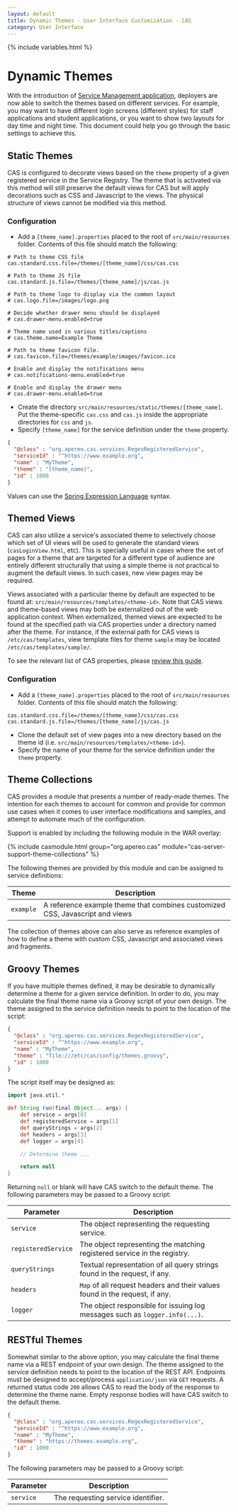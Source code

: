 ```yaml
---
layout: default
title: Dynamic Themes - User Interface Customization - CAS
category: User Interface
---
```


{% include variables.html %}

# Dynamic Themes

With the introduction of [Service Management application](../services/Service-Management.html), deployers are now able to switch the themes based on 
different services. For example, you may want to have different login screens (different styles) for staff applications and student applications, or you want to show two 
layouts for day time and night time. This document could help you go through the basic settings to achieve this.

## Static Themes

CAS is configured to decorate views based on the `theme` property of a given registered service in the Service Registry. The theme that is activated via this method will still preserve the default views for CAS but will apply decorations such as CSS and Javascript to the views. The physical structure of views cannot be modified via this method.

### Configuration

- Add a `[theme_name].properties` placed to the root of `src/main/resources` folder. 
Contents of this file should match the following:

```properties 
# Path to theme CSS file
cas.standard.css.file=/themes/[theme_name]/css/cas.css

# Path to theme JS file
cas.standard.js.file=/themes/[theme_name]/js/cas.js

# Path to theme logo to display via the common layout
# cas.logo.file=/images/logo.png     

# Decide whether drawer menu should be displayed
# cas.drawer-menu.enabled=true                    

# Theme name used in various titles/captions
# cas.theme.name=Example Theme

# Path to theme favicon file.
# cas.favicon.file=/themes/example/images/favicon.ico

# Enable and display the notifications menu
# cas.notifications-menu.enabled=true

# Enable and display the drawer menu
# cas.drawer-menu.enabled=true
```

- Create the directory `src/main/resources/static/themes/[theme_name]`. Put the theme-specific `cas.css` and `cas.js` inside the appropriate directories for `css` and `js`.
- Specify `[theme_name]` for the service definition under the `theme` property.

```json
{
  "@class" : "org.apereo.cas.services.RegexRegisteredService",
  "serviceId" : "^https://www.example.org",
  "name" : "MyTheme",
  "theme" : "[theme_name]",
  "id" : 1000
}
```

Values can use the [Spring Expression Language](../configuration/Configuration-Spring-Expressions.html) syntax.

## Themed Views

CAS can also utilize a service's associated theme to selectively choose which set of UI views will be used to generate 
the standard views (`casLoginView.html`, etc). This is specially useful in cases where the set of pages for a theme that are targeted 
for a different type of audience are entirely different structurally that using a simple theme is not practical to augment the default views. In such cases, new view pages may be required.

Views associated with a particular theme by default are expected to be found at: `src/main/resources/templates/<theme-id>`. Note that CAS 
views and theme-based views may both be externalized out of the web application context. When externalized, themed views are expected to be found at the specified path via CAS properties under a 
directory named after the theme. For instance, if the external path for CAS views is `/etc/cas/templates`, view template files for 
theme `sample` may be located `/etc/cas/templates/sample/`.

To see the relevant list of CAS properties, please [review this guide](../configuration/Configuration-Properties.html#views).

### Configuration

- Add a `[theme_name].properties` placed to the root of `src/main/resources` folder. Contents of this file should match the following:

```properties
cas.standard.css.file=/themes/[theme_name]/css/cas.css
cas.standard.js.file=/themes/[theme_name]/js/cas.js
```

- Clone the default set of view pages into a new directory based on the theme id (i.e. `src/main/resources/templates/<theme-id>`).
- Specify the name of your theme for the service definition under the `theme` property.

## Theme Collections

CAS provides a module that presents a number of ready-made themes. The intention for each themes
to account for common and provide for common use cases when it comes to user interface modifications
and samples, and attempt to automate much of the configuration.

Support is enabled by including the following module in the WAR overlay:

{% include casmodule.html group="org.apereo.cas" module="cas-server-support-theme-collections" %}
      

The following themes are provided by this module and can be assigned to service definitions:

| Theme              | Description    
|--------------------|----------------------------------------------------------------------------
| `example`          | A reference example theme that combines customized CSS, Javascript and views

The collection of themes above can also serve as reference examples of how to define a theme with
custom CSS, Javascript and associated views and fragments.

## Groovy Themes

If you have multiple themes defined, it may be desirable to dynamically determine a theme for a given service definition. In order to do, you may calculate the final theme name via a Groovy script of your own design. The theme assigned to the service definition needs to point to the location of the script:

```json
{
  "@class" : "org.apereo.cas.services.RegexRegisteredService",
  "serviceId" : "^https://www.example.org",
  "name" : "MyTheme",
  "theme" : "file:///etc/cas/config/themes.groovy",
  "id" : 1000
}
```

The script itself may be designed as:

```groovy
import java.util.*

def String run(final Object... args) {
    def service = args[0]
    def registeredService = args[1]
    def queryStrings = args[2]
    def headers = args[3]
    def logger = args[4]

    // Determine theme ...

    return null
}
```

Returning `null` or blank will have CAS switch to the default theme. The following parameters may be passed to a Groovy script:

| Parameter             | Description
|-----------------------|-----------------------------------------------------------------------
| `service`             | The object representing the requesting service.
| `registeredService`   | The object representing the matching registered service in the registry.
| `queryStrings`        | Textual representation of all query strings found in the request, if any.
| `headers`             | `Map` of all request headers and their values found in the request, if any.
| `logger`              | The object responsible for issuing log messages such as `logger.info(...)`.

## RESTful Themes

Somewhat similar to the above option, you may calculate the final theme name via a REST endpoint of your own design. The theme assigned to the service definition needs to point to the location of the REST API. Endpoints must be designed to accept/process `application/json` via `GET` requests. A returned status code `200` allows CAS to read the body of the response to determine the theme name. Empty response bodies will have CAS switch to the default theme.

```json
{
  "@class" : "org.apereo.cas.services.RegexRegisteredService",
  "serviceId" : "^https://www.example.org",
  "name" : "MyTheme",
  "theme" : "https://themes.example.org",
  "id" : 1000
}
```

The following parameters may be passed to a Groovy script:

| Parameter             | Description
|-----------------------|-----------------------------------------------------------------------
| `service`             | The requesting service identifier.
